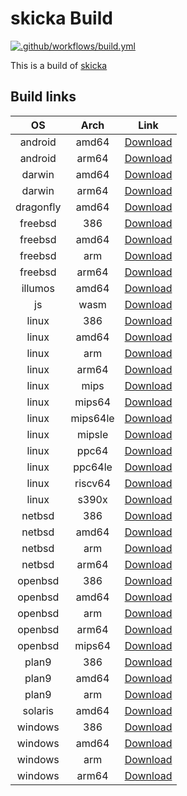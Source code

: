 # skicka Build

[![.github/workflows/build.yml](https://github.com/pycabbage/skicka-build/actions/workflows/build.yml/badge.svg?branch=master)](https://github.com/pycabbage/skicka-build/actions/workflows/build.yml)

This is a build of [skicka](https://github.com/google/skicka)
## Build links

| OS | Arch | Link |
|:---:|:---:|:---:|
| android | amd64 | [Download](https://nightly.link/pycabbage/skicka-build/workflows/build/master/skicka-android-amd64.zip) |
| android | arm64 | [Download](https://nightly.link/pycabbage/skicka-build/workflows/build/master/skicka-android-arm64.zip) |
| darwin | amd64 | [Download](https://nightly.link/pycabbage/skicka-build/workflows/build/master/skicka-darwin-amd64.zip) |
| darwin | arm64 | [Download](https://nightly.link/pycabbage/skicka-build/workflows/build/master/skicka-darwin-arm64.zip) |
| dragonfly | amd64 | [Download](https://nightly.link/pycabbage/skicka-build/workflows/build/master/skicka-dragonfly-amd64.zip) |
| freebsd | 386 | [Download](https://nightly.link/pycabbage/skicka-build/workflows/build/master/skicka-freebsd-386.zip) |
| freebsd | amd64 | [Download](https://nightly.link/pycabbage/skicka-build/workflows/build/master/skicka-freebsd-amd64.zip) |
| freebsd | arm | [Download](https://nightly.link/pycabbage/skicka-build/workflows/build/master/skicka-freebsd-arm.zip) |
| freebsd | arm64 | [Download](https://nightly.link/pycabbage/skicka-build/workflows/build/master/skicka-freebsd-arm64.zip) |
| illumos | amd64 | [Download](https://nightly.link/pycabbage/skicka-build/workflows/build/master/skicka-illumos-amd64.zip) |
| js | wasm | [Download](https://nightly.link/pycabbage/skicka-build/workflows/build/master/skicka-js-wasm.zip) |
| linux | 386 | [Download](https://nightly.link/pycabbage/skicka-build/workflows/build/master/skicka-linux-386.zip) |
| linux | amd64 | [Download](https://nightly.link/pycabbage/skicka-build/workflows/build/master/skicka-linux-amd64.zip) |
| linux | arm | [Download](https://nightly.link/pycabbage/skicka-build/workflows/build/master/skicka-linux-arm.zip) |
| linux | arm64 | [Download](https://nightly.link/pycabbage/skicka-build/workflows/build/master/skicka-linux-arm64.zip) |
| linux | mips | [Download](https://nightly.link/pycabbage/skicka-build/workflows/build/master/skicka-linux-mips.zip) |
| linux | mips64 | [Download](https://nightly.link/pycabbage/skicka-build/workflows/build/master/skicka-linux-mips64.zip) |
| linux | mips64le | [Download](https://nightly.link/pycabbage/skicka-build/workflows/build/master/skicka-linux-mips64le.zip) |
| linux | mipsle | [Download](https://nightly.link/pycabbage/skicka-build/workflows/build/master/skicka-linux-mipsle.zip) |
| linux | ppc64 | [Download](https://nightly.link/pycabbage/skicka-build/workflows/build/master/skicka-linux-ppc64.zip) |
| linux | ppc64le | [Download](https://nightly.link/pycabbage/skicka-build/workflows/build/master/skicka-linux-ppc64le.zip) |
| linux | riscv64 | [Download](https://nightly.link/pycabbage/skicka-build/workflows/build/master/skicka-linux-riscv64.zip) |
| linux | s390x | [Download](https://nightly.link/pycabbage/skicka-build/workflows/build/master/skicka-linux-s390x.zip) |
| netbsd | 386 | [Download](https://nightly.link/pycabbage/skicka-build/workflows/build/master/skicka-netbsd-386.zip) |
| netbsd | amd64 | [Download](https://nightly.link/pycabbage/skicka-build/workflows/build/master/skicka-netbsd-amd64.zip) |
| netbsd | arm | [Download](https://nightly.link/pycabbage/skicka-build/workflows/build/master/skicka-netbsd-arm.zip) |
| netbsd | arm64 | [Download](https://nightly.link/pycabbage/skicka-build/workflows/build/master/skicka-netbsd-arm64.zip) |
| openbsd | 386 | [Download](https://nightly.link/pycabbage/skicka-build/workflows/build/master/skicka-openbsd-386.zip) |
| openbsd | amd64 | [Download](https://nightly.link/pycabbage/skicka-build/workflows/build/master/skicka-openbsd-amd64.zip) |
| openbsd | arm | [Download](https://nightly.link/pycabbage/skicka-build/workflows/build/master/skicka-openbsd-arm.zip) |
| openbsd | arm64 | [Download](https://nightly.link/pycabbage/skicka-build/workflows/build/master/skicka-openbsd-arm64.zip) |
| openbsd | mips64 | [Download](https://nightly.link/pycabbage/skicka-build/workflows/build/master/skicka-openbsd-mips64.zip) |
| plan9 | 386 | [Download](https://nightly.link/pycabbage/skicka-build/workflows/build/master/skicka-plan9-386.zip) |
| plan9 | amd64 | [Download](https://nightly.link/pycabbage/skicka-build/workflows/build/master/skicka-plan9-amd64.zip) |
| plan9 | arm | [Download](https://nightly.link/pycabbage/skicka-build/workflows/build/master/skicka-plan9-arm.zip) |
| solaris | amd64 | [Download](https://nightly.link/pycabbage/skicka-build/workflows/build/master/skicka-solaris-amd64.zip) |
| windows | 386 | [Download](https://nightly.link/pycabbage/skicka-build/workflows/build/master/skicka-windows-386.zip) |
| windows | amd64 | [Download](https://nightly.link/pycabbage/skicka-build/workflows/build/master/skicka-windows-amd64.zip) |
| windows | arm | [Download](https://nightly.link/pycabbage/skicka-build/workflows/build/master/skicka-windows-arm.zip) |
| windows | arm64 | [Download](https://nightly.link/pycabbage/skicka-build/workflows/build/master/skicka-windows-arm64.zip) |
